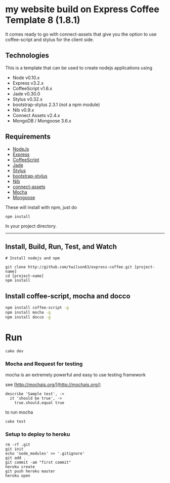 # my website build on Express Coffee Template 8 (1.8.1)


It comes ready to go with connect-assets that give you the option
to use coffee-script and stylus for the client side.

## Technologies
This is a template that can be used to create nodejs applications using 

* Node v0.10.x
* Express v3.2.x
* CoffeeScript v1.6.x
* Jade v0.30.0
* Stylus v0.32.x 
* bootstrap-stylus 2.3.1 (not a npm module)
* Nib v0.9.x
* Connect Assets v2.4.x
* MongoDB / Mongoose 3.6.x

## Requirements

* [NodeJs](http://nodejs.org)
* [Express](http://expressjs.com)
* [CoffeeScript](http://coffeescript.org)
* [Jade](http://jade-lang.com/)
* [Stylus](http://learnboost.github.io/stylus/)
* [bootstrap-stylus](https://github.com/Acquisio/bootstrap-stylus)
* [Nib](http://visionmedia.github.io/nib/)
* [connect-assets](http://github.com/TrevorBurnham/connect-assets)
* [Mocha](http://mochajs.org/)
* [Mongoose](https://github.com/LearnBoost/mongoose)

These will install with npm, just do 

```
npm install
```

In your project directory.

---

## Install, Build, Run, Test, and Watch

```
# Install nodejs and npm

git clone http://github.com/twilson63/express-coffee.git [project-name]
cd [project-name]
npm install
```

## Install coffee-script, mocha and docco

``` sh
npm install coffee-script -g
npm install mocha -g
npm install docco -g
```

# Run

```
cake dev
```

### Mocha and Request for testing

mocha is an extremely powerful and easy to use testing framework

see [http://mochajs.org/](http://mochajs.org/)

    describe 'Sample test', ->
      it 'should be true', ->
        true.should.equal true

to run mocha

    cake test

### Setup to deploy to heroku

    rm -rf .git
    git init
    echo 'node_modules' >> '.gitignore'
    git add .
    git commit -am "first commit"
    heroku create
    git push heroku master
    heroku open


